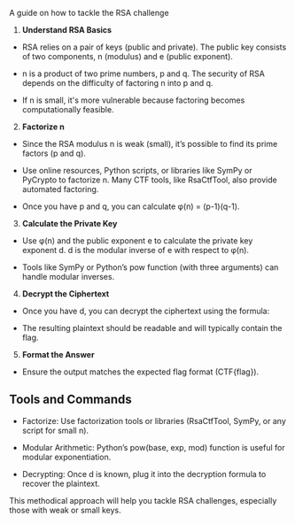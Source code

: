 A guide on how to tackle the RSA challenge


1. **Understand RSA Basics**

- RSA relies on a pair of keys (public and private). The public key consists of two components, n (modulus) and e (public exponent).

- n is a product of two prime numbers, p and q. The security of RSA depends on the difficulty of factoring n into p and q.

- If n is small, it's more vulnerable because factoring becomes computationally feasible.


2. **Factorize n**

- Since the RSA modulus n is weak (small), it’s possible to find its prime factors (p and q).

- Use online resources, Python scripts, or libraries like SymPy or PyCrypto to factorize n. Many CTF tools, like RsaCtfTool, also provide automated factoring.

- Once you have p and q, you can calculate φ(n) = (p-1)(q-1).


3. **Calculate the Private Key**

- Use φ(n) and the public exponent e to calculate the private key exponent d. d is the modular inverse of e with respect to φ(n).

- Tools like SymPy or Python’s pow function (with three arguments) can handle modular inverses.


4. **Decrypt the Ciphertext**

- Once you have d, you can decrypt the ciphertext using the formula:


- The resulting plaintext should be readable and will typically contain the flag.


5. **Format the Answer**

- Ensure the output matches the expected flag format (CTF{flag}).




## Tools and Commands

- Factorize: Use factorization tools or libraries (RsaCtfTool, SymPy, or any script for small n).

- Modular Arithmetic: Python’s pow(base, exp, mod) function is useful for modular exponentiation.

- Decrypting: Once d is known, plug it into the decryption formula to recover the plaintext.


This methodical approach will help you tackle RSA challenges, especially those with weak or small keys.


